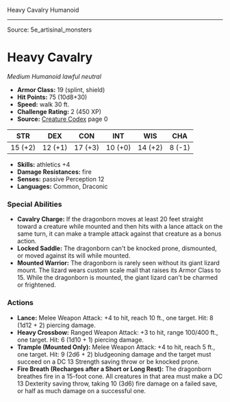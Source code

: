 <MonsterName/>Heavy Cavalry</MonsterName>
<CreatureType/>Humanoid</CreatureType>



---

Source: 5e_artisinal_monsters

# Heavy Cavalry

*Medium* *Humanoid* *lawful neutral*

- **Armor Class:** 19 (splint, shield)
- **Hit Points:** 75 (10d8+30)
- **Speed:** walk 30 ft.
- **Challenge Rating:** 2 (450 XP)
- **Source:** [Creature Codex](https://koboldpress.com/kpstore/product/creature-codex-for-5th-edition-dnd) page 0

| STR | DEX | CON | INT | WIS | CHA |
| --- | --- | --- | --- | --- | --- |
| 15 (+2) | 12 (+1) | 17 (+3) | 10 (+0) | 14 (+2) | 8 (-1) |

- **Skills:** athletics +4
- **Damage Resistances:** fire
- **Senses:** passive Perception 12
- **Languages:** Common, Draconic

### Special Abilities

- **Cavalry Charge:** If the dragonborn moves at least 20 feet straight toward a creature while mounted and then hits with a lance attack on the same turn, it can make a trample attack against that creature as a bonus action.
- **Locked Saddle:** The dragonborn can't be knocked prone, dismounted, or moved against its will while mounted.
- **Mounted Warrior:** The dragonborn is rarely seen without its giant lizard mount. The lizard wears custom scale mail that raises its Armor Class to 15. While the dragonborn is mounted, the giant lizard can't be charmed or frightened.

### Actions

- **Lance:** Melee Weapon Attack: +4 to hit, reach 10 ft., one target. Hit: 8 (1d12 + 2) piercing damage.
- **Heavy Crossbow:** Ranged Weapon Attack: +3 to hit, range 100/400 ft., one target. Hit: 6 (1d10 + 1) piercing damage.
- **Trample (Mounted Only):** Melee Weapon Attack: +4 to hit, reach 5 ft., one target. Hit: 9 (2d6 + 2) bludgeoning damage and the target must succeed on a DC 13 Strength saving throw or be knocked prone.
- **Fire Breath (Recharges after a Short or Long Rest):** The dragonborn breathes fire in a 15-foot cone. All creatures in that area must make a DC 13 Dexterity saving throw, taking 10 (3d6) fire damage on a failed save, or half as much damage on a successful one.




